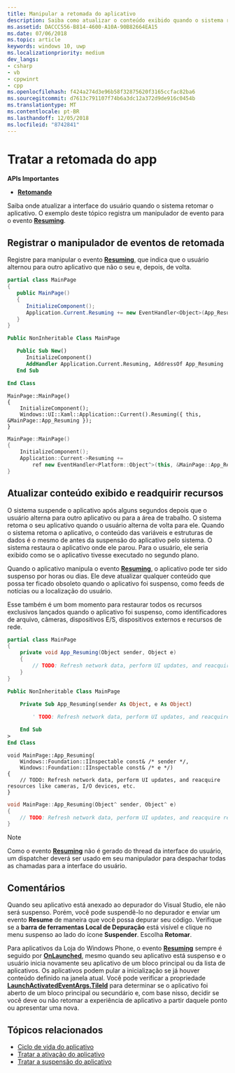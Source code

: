 ```yaml
---
title: Manipular a retomada do aplicativo
description: Saiba como atualizar o conteúdo exibido quando o sistema retomar o app.
ms.assetid: DACCC556-B814-4600-A10A-90B82664EA15
ms.date: 07/06/2018
ms.topic: article
keywords: windows 10, uwp
ms.localizationpriority: medium
dev_langs:
- csharp
- vb
- cppwinrt
- cpp
ms.openlocfilehash: f424a274d3e96b58f32875620f3165ccfac82ba6
ms.sourcegitcommit: d7613c791107f74b6a3dc12a372d9de916c0454b
ms.translationtype: MT
ms.contentlocale: pt-BR
ms.lasthandoff: 12/05/2018
ms.locfileid: "8742841"
---
```

# <a name="handle-app-resume"></a>Tratar a retomada do app

**APIs Importantes**

- [**Retomando**](https://msdn.microsoft.com/library/windows/apps/br242339)

Saiba onde atualizar a interface do usuário quando o sistema retomar o aplicativo. O exemplo deste tópico registra um manipulador de evento para o evento [**Resuming**](https://msdn.microsoft.com/library/windows/apps/br242339).

## <a name="register-the-resuming-event-handler"></a>Registrar o manipulador de eventos de retomada

Registre para manipular o evento [**Resuming**](https://msdn.microsoft.com/library/windows/apps/br242339), que indica que o usuário alternou para outro aplicativo que não o seu e, depois, de volta.

```csharp
partial class MainPage
{
   public MainPage()
   {
      InitializeComponent();
      Application.Current.Resuming += new EventHandler<Object>(App_Resuming);
   }
}
```

```vb
Public NonInheritable Class MainPage

   Public Sub New()
      InitializeComponent()
      AddHandler Application.Current.Resuming, AddressOf App_Resuming
   End Sub

End Class
```

```cppwinrt
MainPage::MainPage()
{
    InitializeComponent();
    Windows::UI::Xaml::Application::Current().Resuming({ this, &MainPage::App_Resuming });
}
```

```cpp
MainPage::MainPage()
{
    InitializeComponent();
    Application::Current->Resuming +=
        ref new EventHandler<Platform::Object^>(this, &MainPage::App_Resuming);
}
```

## <a name="refresh-displayed-content-and-reacquire-resources"></a>Atualizar conteúdo exibido e readquirir recursos

O sistema suspende o aplicativo após alguns segundos depois que o usuário alterna para outro aplicativo ou para a área de trabalho. O sistema retoma o seu aplicativo quando o usuário alterna de volta para ele. Quando o sistema retoma o aplicativo, o conteúdo das variáveis e estruturas de dados é o mesmo de antes da suspensão do aplicativo pelo sistema. O sistema restaura o aplicativo onde ele parou. Para o usuário, ele seria exibido como se o aplicativo tivesse executado no segundo plano.

Quando o aplicativo manipula o evento [**Resuming**](https://msdn.microsoft.com/library/windows/apps/br242339), o aplicativo pode ter sido suspenso por horas ou dias. Ele deve atualizar qualquer conteúdo que possa ter ficado obsoleto quando o aplicativo foi suspenso, como feeds de notícias ou a localização do usuário.

Esse também é um bom momento para restaurar todos os recursos exclusivos lançados quando o aplicativo foi suspenso, como identificadores de arquivo, câmeras, dispositivos E/S, dispositivos externos e recursos de rede.

```csharp
partial class MainPage
{
    private void App_Resuming(Object sender, Object e)
    {
        // TODO: Refresh network data, perform UI updates, and reacquire resources like cameras, I/O devices, etc.
    }
}
```

```vb
Public NonInheritable Class MainPage

    Private Sub App_Resuming(sender As Object, e As Object)
 
        ' TODO: Refresh network data, perform UI updates, and reacquire resources like cameras, I/O devices, etc.

    End Sub
>
End Class
```

```cppwinrt
void MainPage::App_Resuming(
    Windows::Foundation::IInspectable const& /* sender */,
    Windows::Foundation::IInspectable const& /* e */)
{
    // TODO: Refresh network data, perform UI updates, and reacquire resources like cameras, I/O devices, etc.
}
```

```cpp
void MainPage::App_Resuming(Object^ sender, Object^ e)
{
    // TODO: Refresh network data, perform UI updates, and reacquire resources like cameras, I/O devices, etc.
}
```

> [!NOTE]
> Como o evento [**Resuming**](https://msdn.microsoft.com/library/windows/apps/br242339) não é gerado do thread da interface do usuário, um dispatcher deverá ser usado em seu manipulador para despachar todas as chamadas para a interface do usuário.

## <a name="remarks"></a>Comentários

Quando seu aplicativo está anexado ao depurador do Visual Studio, ele não será suspenso. Porém, você pode suspendê-lo no depurador e enviar um evento **Resume** de maneira que você possa depurar seu código. Verifique se a **barra de ferramentas Local de Depuração** está visível e clique no menu suspenso ao lado do ícone **Suspender**. Escolha **Retomar**.

Para aplicativos da Loja do Windows Phone, o evento [**Resuming**](https://msdn.microsoft.com/library/windows/apps/br242339) sempre é seguido por [**OnLaunched**](https://msdn.microsoft.com/library/windows/apps/br242335), mesmo quando seu aplicativo está suspenso e o usuário inicia novamente seu aplicativo de um bloco principal ou da lista de aplicativos. Os aplicativos podem pular a inicialização se já houver conteúdo definido na janela atual. Você pode verificar a propriedade [**LaunchActivatedEventArgs.TileId**](https://msdn.microsoft.com/library/windows/apps/br224736) para determinar se o aplicativo foi aberto de um bloco principal ou secundário e, com base nisso, decidir se você deve ou não retomar a experiência de aplicativo a partir daquele ponto ou apresentar uma nova.

## <a name="related-topics"></a>Tópicos relacionados

* [Ciclo de vida do aplicativo](app-lifecycle.md)
* [Tratar a ativação do aplicativo](activate-an-app.md)
* [Tratar a suspensão do aplicativo](suspend-an-app.md)
